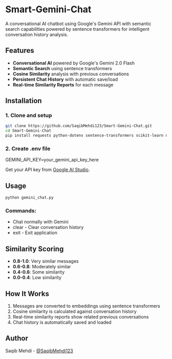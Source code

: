 # Smart-Gemini-Chat

A conversational AI chatbot using Google's Gemini API with semantic search capabilities powered by sentence transformers for intelligent conversation history analysis.

## Features

- **Conversational AI** powered by Google's Gemini 2.0 Flash
- **Semantic Search** using sentence transformers
- **Cosine Similarity** analysis with previous conversations
- **Persistent Chat History** with automatic save/load
- **Real-time Similarity Reports** for each message

## Installation

### 1. Clone and setup
```bash
git clone https://github.com/SaqibMehdi123/Smart-Gemini-Chat.git
cd Smart-Gemini-Chat
pip install requests python-dotenv sentence-transformers scikit-learn numpy
```
### 2. Create .env file

GEMINI_API_KEY=your_gemini_api_key_here

Get your API key from [Google AI Studio](https://aistudio.google.com/apikey).

## Usage
```bash
python gemini_chat.py
```
### Commands:

- Chat normally with Gemini
- clear - Clear conversation history
- exit - Exit application

## Similarity Scoring

- **0.8-1.0**: Very similar messages
- **0.6-0.8**: Moderately similar
- **0.4-0.6**: Some similarity
- **0.0-0.4**: Low similarity

## How It Works

1. Messages are converted to embeddings using sentence transformers
2. Cosine similarity is calculated against conversation history
3. Real-time similarity reports show related previous conversations
4. Chat history is automatically saved and loaded

## Author
Saqib Mehdi - [@SaqibMehdi123](@SaqibMehdi123)
